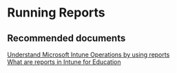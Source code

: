 <properties
	pageTitle="Running Reports"
	description="Running Reports"
	service="microsoft.intune"
	resource="intune"
	authors="mackie1604"
	displayOrder=""
	selfHelpType="generic"
	supportTopicIds="32568693"
	resourceTags=""
	productPesIds="15584"
	cloudEnvironments="public"
	articleId="7135bba6-3435-4924-93c7-ea3c8af89a95"
	ownershipId="ASEP_ContentService_Placeholder"
/>

# Running Reports

## **Recommended documents**

[Understand Microsoft Intune Operations by using reports](https://docs.microsoft.com/intune-classic/deploy-use/understand-microsoft-intune-operations-by-using-reports)<br>
[What are reports in Intune for Education](https://docs.microsoft.com/intune-education/what-are-reports)<br>


